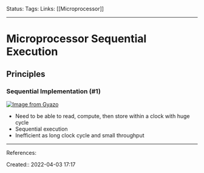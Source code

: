 Status: 
Tags: 
Links: [[Microprocessor]]
___

# Microprocessor Sequential Execution
## Principles
### Sequential Implementation (#1)
[![Image from Gyazo](https://i.gyazo.com/23f814bb1aa7924c1c63d96ce05d5f54.png)](https://gyazo.com/23f814bb1aa7924c1c63d96ce05d5f54)
- Need to be able to read, compute, then store within a clock with huge cycle
- Sequential execution
- Inefficient as long clock cycle and small throughput
___
References:

Created:: 2022-04-03 17:17
